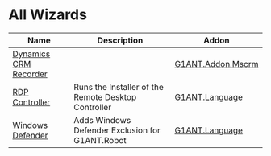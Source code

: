 # All Wizards

| Name | Description | Addon |
| ---- | ----------- | ----- |
| [Dynamics CRM Recorder](https://github.com/G1ANT-Robot/G1ANT.Addon.Mscrm/blob/master/G1ANT.Addon.Mscrm/Wizards/MscrmRecorder.md) |  | [G1ANT.Addon.Mscrm](https://github.com/G1ANT-Robot/G1ANT.Addon.Mscrm/blob/master/G1ANT.Addon.Mscrm/Addon.md) |
| [RDP Controller](https://github.com/G1ANT-Robot/G1ANT.Language/blob/master/G1ANT.Language/Wizards/RdpControllerWizard.md) | Runs the Installer of the Remote Desktop Controller | [G1ANT.Language](https://github.com/G1ANT-Robot/G1ANT.Language/blob/master/G1ANT.Language/Addon.md) |
| [Windows Defender](https://github.com/G1ANT-Robot/G1ANT.Language/blob/master/G1ANT.Language/Wizards/WindowsDefenderWizard.md) | Adds Windows Defender Exclusion for G1ANT.Robot | [G1ANT.Language](https://github.com/G1ANT-Robot/G1ANT.Language/blob/master/G1ANT.Language/Addon.md) |
